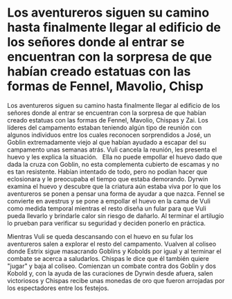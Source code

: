 # Los aventureros siguen su camino hasta finalmente llegar al edificio de los señores donde al entrar se encuentran con la sorpresa de que habían creado estatuas con las formas de Fennel, Mavolio, Chisp

Los aventureros siguen su camino hasta finalmente llegar al edificio de los señores donde al entrar se encuentran con la sorpresa de que habían creado estatuas con las formas de Fennel, Mavolio, Chispas y Zai. Los líderes del campamento estaban teniendo algún tipo de reunión con algunos individuos entre los cuales reconocen sorprendidos a José, un Goblin extremadamente viejo al que habían ayudado a escapar del su campamento unas semanas atrás. Vuli cancela la reunión, les presenta el huevo y les explica la situación.`
`
Ella no puede empollar el huevo dado que dada la cruza con Goblin, no esta complementa cubierto de escamas y no es tan resistente. Habían intentado de todo, pero no podían hacer que eclosionara y le preocupaba el tiempo que estaba demorando. Dyrwin examina el huevo y descubre que la criatura aún estaba viva por lo que los aventureros se ponen a pensar una forma de ayudar a que nazca. Fennel se convierte en avestrus y se pone a empollar el huevo en la cama de Vuli como medida temporal mientras el resto diseña un fular para que Vuli pueda llevarlo y brindarle calor sin riesgo de dañarlo. Al terminar el artilugio lo prueban para verificar su seguridad y deciden ponerlo en práctica. 

Mientras Vuli se queda descansando con el huevo en su fular los aventureros salen a explorar el resto del campamento. Vualven al coliseo donde Estrix sigue masacrando Goblins y Kobolds por igual y al terminar el combate se acerca a saludarlos. Chispas le dice que él también quiere "jugar" y baja al coliseo. Comienzan un combate contra dos Goblin y dos Kobold y, con la ayuda de las curaciones de Dyrwin desde afuera, salen victoriosos y Chispas recibe unas monedas de oro que fueron arrojadas por los espectadores entre los festejos.

